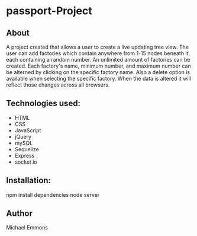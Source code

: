 # passport-Project

## About

A project created that allows a user to create a live updating tree view. The user can add factories which contain anywhere from 1-15 nodes beneath it, each 
containing a random number. An unlimited amount of factories can be created. Each factory's name, minimum number, and maximum number can be alterned by clicking on the 
specific factory name. Also a delete option is available when selecting the specific factory. When the data is altered it will reflect those 
changes across all browsers.


## Technologies used:
- HTML
- CSS
- JavaScript
- jQuery
- mySQL
- Sequelize
- Express
- socket.io

## Installation:
npm install dependencies
node server

## Author
Michael Emmons
